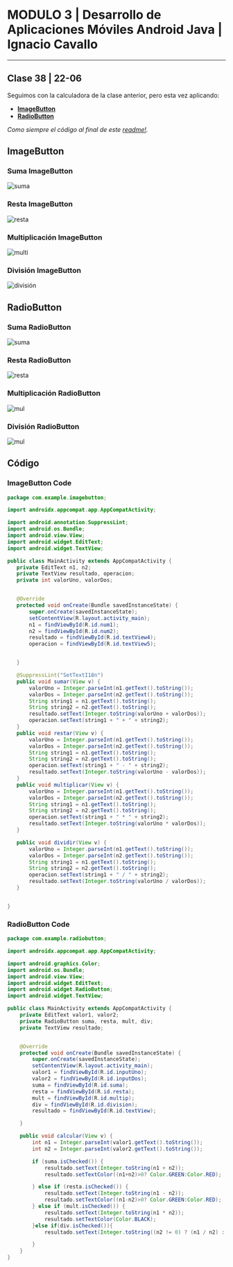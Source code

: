 # MODULO 3 | Desarrollo de Aplicaciones Móviles Android Java | Ignacio Cavallo

---

## Clase 38 | 22-06


Seguimos con la calculadora de la clase anterior, pero esta vez aplicando: 
* [**ImageButton**](##imagebutton)
* [**RadioButton**](##radiobutton)  

*Como siempre el código al final de este [readme!](##código).*

## ImageButton

### Suma ImageButton

![suma](./imagenes/imageSuma.jpg)

### Resta ImageButton

![resta](./imagenes/imageResta.jpg)  
  
### Multiplicación ImageButton

![multi](./imagenes/imageMult.jpg)

### División ImageButton

![división](./imagenes/imageDiv.jpg)

## RadioButton

### Suma RadioButton

![suma](./imagenes/radioSuma.jpg)  

### Resta RadioButton

![resta](./imagenes/radioResta.jpg)  

### Multiplicación RadioButton

![mul](./imagenes/radioMul.jpg)  

### División RadioButton

![mul](./imagenes/radioDiv.jpg)

## Código

### ImageButton Code

 ```java
 package com.example.imagebutton;

import androidx.appcompat.app.AppCompatActivity;

import android.annotation.SuppressLint;
import android.os.Bundle;
import android.view.View;
import android.widget.EditText;
import android.widget.TextView;

public class MainActivity extends AppCompatActivity {
    private EditText n1, n2;
    private TextView resultado, operacion;
    private int valorUno, valorDos;


    @Override
    protected void onCreate(Bundle savedInstanceState) {
        super.onCreate(savedInstanceState);
        setContentView(R.layout.activity_main);
        n1 = findViewById(R.id.num1);
        n2 = findViewById(R.id.num2);
        resultado = findViewById(R.id.textView4);
        operacion = findViewById(R.id.textView5);


    }

    @SuppressLint("SetTextI18n")
    public void sumar(View v) {
        valorUno = Integer.parseInt(n1.getText().toString());
        valorDos = Integer.parseInt(n2.getText().toString());
        String string1 = n1.getText().toString();
        String string2 = n2.getText().toString();
        resultado.setText(Integer.toString(valorUno + valorDos));
        operacion.setText(string1 + " + " + string2);
    }
    public void restar(View v) {
        valorUno = Integer.parseInt(n1.getText().toString());
        valorDos = Integer.parseInt(n2.getText().toString());
        String string1 = n1.getText().toString();
        String string2 = n2.getText().toString();
        operacion.setText(string1 + " - " + string2);
        resultado.setText(Integer.toString(valorUno - valorDos));
    }
    public void multiplicar(View v) {
        valorUno = Integer.parseInt(n1.getText().toString());
        valorDos = Integer.parseInt(n2.getText().toString());
        String string1 = n1.getText().toString();
        String string2 = n2.getText().toString();
        operacion.setText(string1 + " * " + string2);
        resultado.setText(Integer.toString(valorUno * valorDos));
    }

    public void dividir(View v) {
        valorUno = Integer.parseInt(n1.getText().toString());
        valorDos = Integer.parseInt(n2.getText().toString());
        String string1 = n1.getText().toString();
        String string2 = n2.getText().toString();
        operacion.setText(string1 + " / " + string2);
        resultado.setText(Integer.toString(valorUno / valorDos));
    }


}
```

###  RadioButton Code
```java
package com.example.radiobutton;

import androidx.appcompat.app.AppCompatActivity;

import android.graphics.Color;
import android.os.Bundle;
import android.view.View;
import android.widget.EditText;
import android.widget.RadioButton;
import android.widget.TextView;

public class MainActivity extends AppCompatActivity {
    private EditText valor1, valor2;
    private RadioButton suma, resta, mult, div;
    private TextView resultado;


    @Override
    protected void onCreate(Bundle savedInstanceState) {
        super.onCreate(savedInstanceState);
        setContentView(R.layout.activity_main);
        valor1 = findViewById(R.id.inputUno);
        valor2 = findViewById(R.id.inputDos);
        suma = findViewById(R.id.suma);
        resta = findViewById(R.id.resta);
        mult = findViewById(R.id.multip);
        div = findViewById(R.id.division);
        resultado = findViewById(R.id.textView);

    }

    public void calcular(View v) {
        int n1 = Integer.parseInt(valor1.getText().toString());
        int n2 = Integer.parseInt(valor2.getText().toString());

        if (suma.isChecked()) {
            resultado.setText(Integer.toString(n1 + n2));
            resultado.setTextColor((n1+n2)>0? Color.GREEN:Color.RED);

        } else if (resta.isChecked()) {
            resultado.setText(Integer.toString(n1 - n2));
            resultado.setTextColor((n1-n2)>0? Color.GREEN:Color.RED);
        } else if (mult.isChecked()) {
            resultado.setText(Integer.toString(n1 * n2));
            resultado.setTextColor(Color.BLACK);
        }else if(div.isChecked()){
            resultado.setText(Integer.toString((n2 != 0) ? (n1 / n2) : 0));

        }
    }
}
```